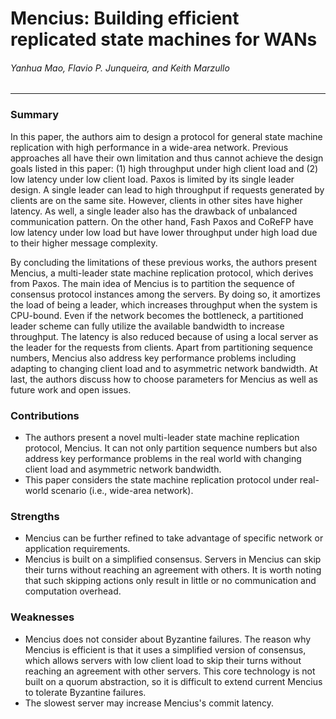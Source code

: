Mencius: Building efficient replicated state machines for WANs
===

###### Yanhua Mao, Flavio P. Junqueira, and Keith Marzullo

---

### Summary

In this paper, the authors aim to design a protocol for general state machine replication with high performance in a wide-area network. Previous approaches all have their own limitation and thus cannot achieve the design goals listed in this paper: (1) high throughput under high client load and (2) low latency under low client load. Paxos is limited by its single leader design. A single leader can lead to high throughput if requests generated by clients are on the same site. However, clients in other sites have higher latency. As well, a single leader also has the drawback of unbalanced communication pattern. On the other hand, Fash Paxos and CoReFP have low latency under low load but have lower throughput under high load due to their higher message complexity.

By concluding the limitations of these previous works, the authors present Mencius, a multi-leader state machine replication protocol, which derives from Paxos. The main idea of Mencius is to partition the sequence of consensus protocol instances among the servers. By doing so, it amortizes the load of being a leader, which increases throughput when the system is CPU-bound. Even if the network becomes the bottleneck, a partitioned leader scheme can fully utilize the available bandwidth to increase throughput. The latency is also reduced because of using a local server as the leader for the requests from clients. Apart from partitioning sequence numbers, Mencius also address key performance problems including adapting to changing client load and to asymmetric network bandwidth. At last, the authors discuss how to choose parameters for Mencius as well as future work and open issues.

### Contributions

- The authors present a novel multi-leader state machine replication protocol, Mencius. It can not only partition sequence numbers but also address key performance problems in the real world with changing client load and asymmetric network bandwidth.
- This paper considers the state machine replication protocol under real-world scenario (i.e., wide-area network).

### Strengths

- Mencius can be further refined to take advantage of specific network or application requirements.
- Mencius is built on a simplified consensus. Servers in Mencius can skip their turns without reaching an agreement with others. It is worth noting that such skipping actions only result in little or no communication and computation overhead.

### Weaknesses

- Mencius does not consider about Byzantine failures. The reason why Mencius is efficient is that it uses a simplified version of consensus, which allows servers with low client load to skip their turns without reaching an agreement with other servers. This core technology is not built on a quorum abstraction, so it is difficult to extend current Mencius to tolerate Byzantine failures.
- The slowest server may increase Mencius's commit latency.
